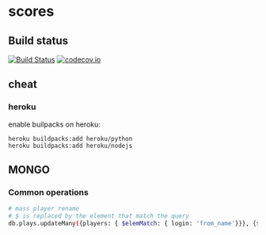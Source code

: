 # scores

## Build status

[![Build Status](https://travis-ci.org/zesk06/scores.svg?branch=master)](https://travis-ci.org/zesk06/scores)
[![codecov.io](https://codecov.io/github/zesk06/scores/coverage.svg?branch=master)](https://codecov.io/github/zesk06/scores?branch=master)

## cheat

### heroku

enable builpacks on heroku:

    heroku buildpacks:add heroku/python
    heroku buildpacks:add heroku/nodejs
    
## MONGO 

### Common operations

```bash
# mass player rename
# $ is replaced by the element that match the query
db.plays.updateMany({players: { $elemMatch: { login: 'from_name'}}}, {$set: {"players.$.login":"to_name"}})

```

